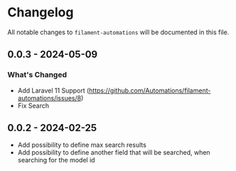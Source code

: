 # Changelog

All notable changes to `filament-automations` will be documented in this file.

## 0.0.3 - 2024-05-09

### What's Changed

* Add Laravel 11 Support (https://github.com/Automations/filament-automations/issues/8)
* Fix Search

## 0.0.2 - 2024-02-25

- Add possibility to define max search results
- Add possibility to define another field that will be searched, when searching for the model id
